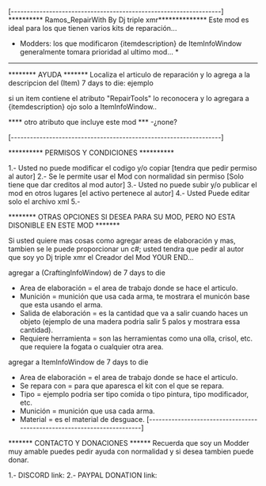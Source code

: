  [------------------------------------------------------------------]
 ********** Ramos_RepairWith By Dj triple xmr**************
 Este mod es ideal para los que tienen varios kits de reparación...
 * Modders: los que modificaron {itemdescription} de ItemInfoWindow generalmente tomara prioridad al ultimo mod... *
 -------------------------------------------------------------------
 ******** AYUDA *******
 Localiza el articulo de reparación y lo agrega a la descripcion del (Item) 7 days to die: ejemplo
 
 si un item contiene el atributo "RepairTools" lo reconocera y lo agregara a {itemdescription} ojo solo a ItemInfoWindow..
 
 <property name="RepairTools" value="resourceRepairKit"/>
 
 **** otro atributo que incluye este mod ***
 -¿none?
 
 [------------------------------------------------------------------]
 
 ********** PERMISOS Y CONDICIONES **********
 
 1.- Usted no puede modificar el codigo y/o copiar [tendra que pedir permiso al autor]
 2.- Se le permite usar el Mod con normalidad sin permiso [Solo tiene que dar creditos al mod autor]
 3.- Usted no puede subir y/o publicar el mod en otros lugares [el activo pertenece al autor]
 4.- Usted Puede editar solo el archivo xml
 5.- 
 
 ******** OTRAS OPCIONES SI DESEA PARA SU MOD, PERO NO ESTA DISONIBLE EN ESTE MOD *******
 
 Si usted quiere mas cosas como agregar areas de elaboración y mas, tambien se le puede proporcionar un c#;
 usted tendra que pedir al autor que soy yo Dj triple xmr el Creador del Mod YOUR END...
 
 agregar a (CraftingInfoWindow) de 7 days to die
 
 - Area de elaboración		= el area de trabajo donde se hace el articulo.
 - Munición					= munición que usa cada arma, te mostrara el municón base que esta usando el arma.
 - Salida de elaboración	= es la cantidad que va a salir cuando haces un objeto (ejemplo de una madera podria salir 5 palos y mostrara essa cantidad).
 - Requiere herramienta 	= son las herramientas como una olla, crisol, etc. que requiere la fogata o cualquier otra area.
 
 agregar a ItemInfoWindow de 7 days to die
 
 - Area de elaboración	= el area de trabajo donde se hace el articulo.
 - Se repara con		= para que aparesca el kit con el que se repara.
 - Tipo 				= ejemplo podria ser tipo comida o tipo pintura, tipo modificador, etc.
 - Munición				= munición que usa cada arma.
 - Material 			= es el material de desguace.
 [------------------------------------------------------------------------]
 
 ******* CONTACTO Y DONACIONES ******
 Recuerda que soy un Modder muy amable puedes pedir ayuda con normalidad y si desea tambien puede donar.
 
 1.- DISCORD link: 
 2.- PAYPAL DONATION link: